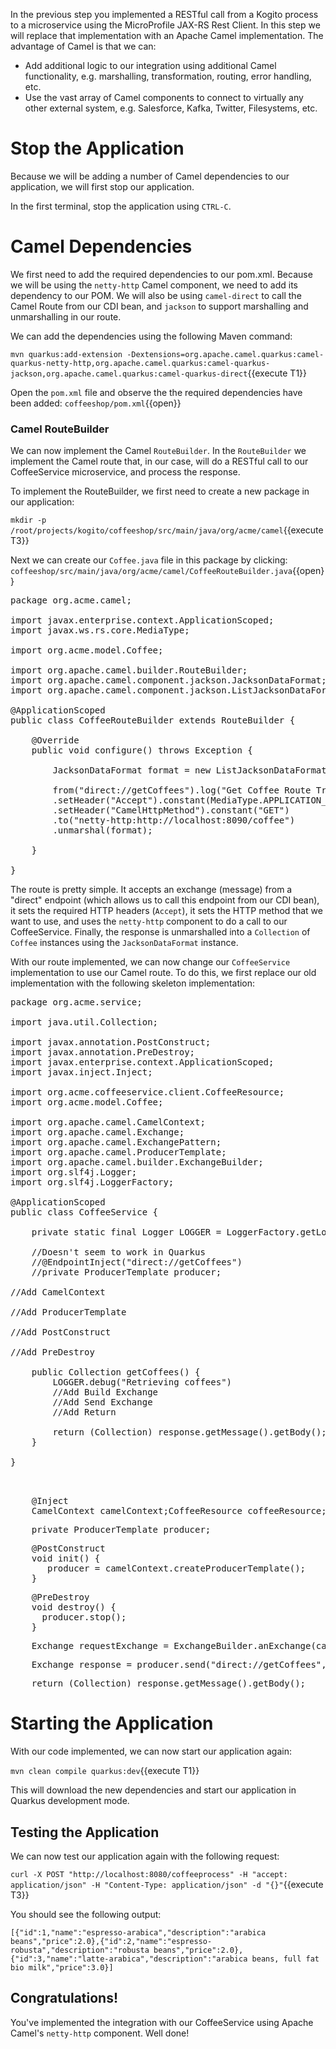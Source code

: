 In the previous step you implemented a RESTful call from a Kogito process to a microservice using the MicroProfile JAX-RS Rest Client. In this step we will replace that implementation with an Apache Camel implementation. The advantage of Camel is that we can:

* Add additional logic to our integration using additional Camel functionality, e.g. marshalling, transformation, routing, error handling, etc.
* Use the vast array of Camel components to connect to virtually any other external system, e.g. Salesforce, Kafka, Twitter, Filesystems, etc.

# Stop the Application
Because we will be adding a number of Camel dependencies to our application, we will first stop our application.

In the first terminal, stop the application using `CTRL-C`.


# Camel Dependencies

We first need to add the required dependencies to our pom.xml. Because we will be using the `netty-http` Camel component, we need to add its dependency to our POM. We will also be using `camel-direct` to call the Camel Route from our CDI bean, and `jackson` to support marshalling and unmarshalling in our route.

We can add the dependencies using the following Maven command:

`mvn quarkus:add-extension -Dextensions=org.apache.camel.quarkus:camel-quarkus-netty-http,org.apache.camel.quarkus:camel-quarkus-jackson,org.apache.camel.quarkus:camel-quarkus-direct`{{execute T1}}

Open the `pom.xml` file and observe the the required dependencies have been added: `coffeeshop/pom.xml`{{open}}

### Camel RouteBuilder

We can now implement the Camel `RouteBuilder`. In the `RouteBuilder` we implement the Camel route that, in our case, will do a RESTful call to our CoffeeService microservice, and process the response.

To implement the RouteBuilder, we first need to create a new package in our application:

`mkdir -p /root/projects/kogito/coffeeshop/src/main/java/org/acme/camel`{{execute T3}}

Next we can create our `Coffee.java` file in this package by clicking: `coffeeshop/src/main/java/org/acme/camel/CoffeeRouteBuilder.java`{{open}}

<pre class="file" data-filename="./coffeeshop/src/main/java/org/acme/camel/CoffeeRouteBuilder.java" data-target="replace">
package org.acme.camel;

import javax.enterprise.context.ApplicationScoped;
import javax.ws.rs.core.MediaType;

import org.acme.model.Coffee;

import org.apache.camel.builder.RouteBuilder;
import org.apache.camel.component.jackson.JacksonDataFormat;
import org.apache.camel.component.jackson.ListJacksonDataFormat;

@ApplicationScoped
public class CoffeeRouteBuilder extends RouteBuilder {

    @Override
    public void configure() throws Exception {        

        JacksonDataFormat format = new ListJacksonDataFormat(Coffee.class);

        from("direct://getCoffees").log("Get Coffee Route Triggered: ${body}")
        .setHeader("Accept").constant(MediaType.APPLICATION_JSON)
        .setHeader("CamelHttpMethod").constant("GET")
        .to("netty-http:http://localhost:8090/coffee")
        .unmarshal(format);

    }

}
</pre>

The route is pretty simple. It accepts an exchange (message) from a "direct" endpoint (which allows us to call this endpoint from our CDI bean), it sets the required HTTP headers (`Accept`), it sets the HTTP method that we want to use, and uses the `netty-http` component to do a call to our CoffeeService. Finally, the response is unmarshalled into a `Collection` of `Coffee` instances using the `JacksonDataFormat` instance.

With our route implemented, we can now change our `CoffeeService` implementation to use our Camel route. To do this, we first replace our old implementation with the following skeleton implementation:


<pre class="file" data-filename="./coffeeshop/src/main/java/org/acme/service/CoffeeService.java" data-target="replace">
package org.acme.service;

import java.util.Collection;

import javax.annotation.PostConstruct;
import javax.annotation.PreDestroy;
import javax.enterprise.context.ApplicationScoped;
import javax.inject.Inject;

import org.acme.coffeeservice.client.CoffeeResource;
import org.acme.model.Coffee;

import org.apache.camel.CamelContext;
import org.apache.camel.Exchange;
import org.apache.camel.ExchangePattern;
import org.apache.camel.ProducerTemplate;
import org.apache.camel.builder.ExchangeBuilder;
import org.slf4j.Logger;
import org.slf4j.LoggerFactory;

@ApplicationScoped
public class CoffeeService {

    private static final Logger LOGGER = LoggerFactory.getLogger(CoffeeService.class);

    //Doesn't seem to work in Quarkus
    //@EndpointInject("direct://getCoffees")
    //private ProducerTemplate producer;

//Add CamelContext

//Add ProducerTemplate

//Add PostConstruct

//Add PreDestroy

    public Collection<Coffee> getCoffees() {
        LOGGER.debug("Retrieving coffees")
        //Add Build Exchange
        //Add Send Exchange
        //Add Return

        return (Collection<Coffee>) response.getMessage().getBody();
    }

}


</pre>


<pre class="file" data-filename="./coffeeshop/src/main/java/org/acme/service/CoffeeService.java" data-target="insert" data-marker="//Add CamelContext">
    @Inject
    CamelContext camelContext;CoffeeResource coffeeResource;
</pre>


<pre class="file" data-filename="./coffeeshop/src/main/java/org/acme/service/CoffeeService.java" data-target="insert" data-marker="//Add ProducerTemplate">
    private ProducerTemplate producer;
</pre>


<pre class="file" data-filename="./coffeeshop/src/main/java/org/acme/service/CoffeeService.java" data-target="insert" data-marker="//Add PostConstruct">
    @PostConstruct
    void init() {
       producer = camelContext.createProducerTemplate();
    }
</pre>


<pre class="file" data-filename="./coffeeshop/src/main/java/org/acme/service/CoffeeService.java" data-target="insert" data-marker="//Add PostConstruct">
    @PreDestroy
    void destroy() {
      producer.stop();
    }
</pre>

<pre class="file" data-filename="./coffeeshop/src/main/java/org/acme/service/CoffeeService.java" data-target="insert" data-marker="//Add Build Exchange">
    Exchange requestExchange = ExchangeBuilder.anExchange(camelContext).withPattern(ExchangePattern.InOut).build();
</pre>

<pre class="file" data-filename="./coffeeshop/src/main/java/org/acme/service/CoffeeService.java" data-target="insert" data-marker="//Add Send Exchange">
    Exchange response = producer.send("direct://getCoffees", requestExchange);
</pre>

<pre class="file" data-filename="./coffeeshop/src/main/java/org/acme/service/CoffeeService.java" data-target="insert" data-marker="//Add Return">
    return (Collection<Coffee>) response.getMessage().getBody();
</pre>

# Starting the Application

With our code implemented, we can now start our application again:

`mvn clean compile quarkus:dev`{{execute T1}}

This will download the new dependencies and start our application in Quarkus development mode.

## Testing the Application

We can now test our application again with the following request:

`curl -X POST "http://localhost:8080/coffeeprocess" -H "accept: application/json" -H "Content-Type: application/json" -d "{}"`{{execute T3}}

You should see the following output:

```console
[{"id":1,"name":"espresso-arabica","description":"arabica beans","price":2.0},{"id":2,"name":"espresso-robusta","description":"robusta beans","price":2.0},{"id":3,"name":"latte-arabica","description":"arabica beans, full fat bio milk","price":3.0}]
```

## Congratulations!

You've implemented the integration with our CoffeeService using Apache Camel's `netty-http` component. Well done!
